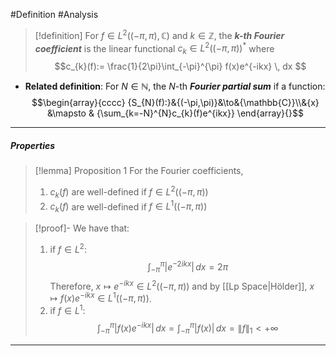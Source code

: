 #Definition #Analysis 

> [!definition]
> For $f\in L^2((-\pi,\pi),\mathbb{C})$ and $k\in \mathbb{Z}$, the ***$k$-th Fourier coefficient*** is the linear functional $c_{k}\in L^2((-\pi,\pi))^{*}$ where $$c_{k}(f):= \frac{1}{2\pi}\int_{-\pi}^{\pi} f(x)e^{-ikx} \, dx $$
- **Related definition**: For $N\in \mathbb{N}$, the $N$-th ***Fourier partial sum*** if a function: $$\begin{array}{cccc} {S_{N}(f):}&{(-\pi,\pi)}&\to&{\mathbb{C}}\\&{x} &\mapsto & {\sum_{k=-N}^{N}c_{k}(f)e^{ikx}} \end{array}{}$$
---
##### Properties
> [!lemma] Proposition 1
> For the Fourier coefficients,
> 1. $c_{k}(f)$ are well-defined if $f\in L^2((-\pi,\pi))$
> 2. $c_{k}(f)$ are well-defined if $f\in L^1((-\pi,\pi))$

> [!proof]-
> We have that: 
> 1. if $f\in L^2$:$$\int_{-\pi}^{\pi} \left| e^{-2ikx} \right|  \, dx=2\pi $$Therefore, $x\mapsto e^{-ikx}\in L^2((-\pi,\pi))$ and by [[Lp Space|Hölder]], $x\mapsto f(x)e^{-ikx}\in L^1((-\pi,\pi))$.  
> 2. if $f\in L^1$: $$\int_{-\pi}^{\pi} \left| f(x)e^{-ikx} \right|  \, dx=\int_{-\pi}^{\pi} \left| f(x) \right|  \, dx=\|f\|_{1}<+\infty  $$
---
